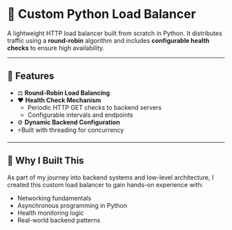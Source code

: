 # 🔁 Custom Python Load Balancer

A lightweight HTTP load balancer built from scratch in Python. It distributes traffic using a **round-robin** algorithm and includes **configurable health checks** to ensure high availability.

---

## 🚀 Features

- ⚖️ **Round-Robin Load Balancing**
- ❤️ **Health Check Mechanism**
  - Periodic HTTP GET checks to backend servers
  - Configurable intervals and endpoints
- ⚙️ **Dynamic Backend Configuration**
- ⚡Built with threading for concurrency

---

## 🧠 Why I Built This

As part of my journey into backend systems and low-level architecture, I created this custom load balancer to gain hands-on experience with:

- Networking fundamentals
- Asynchronous programming in Python
- Health monitoring logic
- Real-world backend patterns
 
